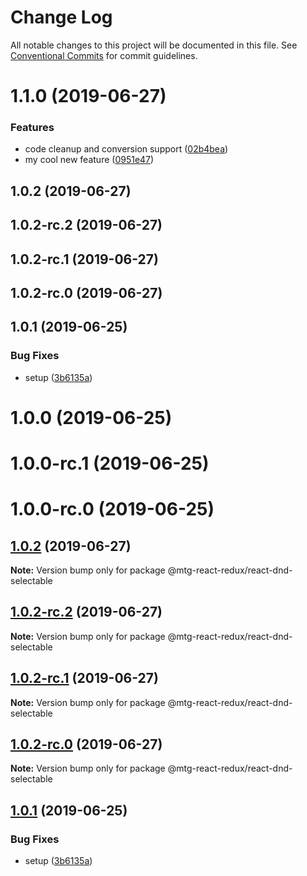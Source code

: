 # Change Log

All notable changes to this project will be documented in this file.
See [Conventional Commits](https://conventionalcommits.org) for commit guidelines.

# 1.1.0 (2019-06-27)


### Features

* code cleanup and conversion support ([02b4bea](https://github.com/okonech/mtg-react-redux/commit/02b4bea))
* my cool new feature ([0951e47](https://github.com/okonech/mtg-react-redux/commit/0951e47))



## 1.0.2 (2019-06-27)



## 1.0.2-rc.2 (2019-06-27)



## 1.0.2-rc.1 (2019-06-27)



## 1.0.2-rc.0 (2019-06-27)



## 1.0.1 (2019-06-25)


### Bug Fixes

* setup ([3b6135a](https://github.com/okonech/mtg-react-redux/commit/3b6135a))



# 1.0.0 (2019-06-25)



# 1.0.0-rc.1 (2019-06-25)



# 1.0.0-rc.0 (2019-06-25)





## [1.0.2](https://github.com/okonech/mtg-react-redux/compare/v1.0.2-rc.2...v1.0.2) (2019-06-27)

**Note:** Version bump only for package @mtg-react-redux/react-dnd-selectable





## [1.0.2-rc.2](https://github.com/okonech/mtg-react-redux/compare/v1.0.2-rc.1...v1.0.2-rc.2) (2019-06-27)

**Note:** Version bump only for package @mtg-react-redux/react-dnd-selectable





## [1.0.2-rc.1](https://github.com/okonech/mtg-react-redux/compare/v1.0.2-rc.0...v1.0.2-rc.1) (2019-06-27)

**Note:** Version bump only for package @mtg-react-redux/react-dnd-selectable





## [1.0.2-rc.0](https://github.com/okonech/mtg-react-redux/compare/v1.0.1...v1.0.2-rc.0) (2019-06-27)

**Note:** Version bump only for package @mtg-react-redux/react-dnd-selectable





## [1.0.1](https://github.com/okonech/mtg-react-redux/compare/v1.0.0...v1.0.1) (2019-06-25)


### Bug Fixes

* setup ([3b6135a](https://github.com/okonech/mtg-react-redux/commit/3b6135a))
